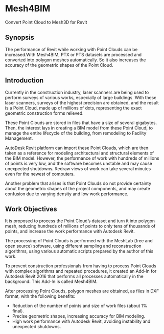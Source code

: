 # Mesh4BIM
Convert Point Cloud to Mesh3D for Revit

## Synopsis
The performance of Revit while working with Point Clouds can be increased.With Mesh4BIM, PTX or PTS datasets are processed and converted into polygon meshes automatically. So it also increases the accuracy of the geometric shapes of the Point Cloud.

## Introduction
Currently in the construction industry, laser scanners are being used to perform surveys of various works, especially of large buildings. With these laser scanners, surveys of the highest precision are obtained, and the result is a Point Cloud, made up of millions of dots, representing the exact geometric construction forms relieved.

These Point Clouds are stored in files that have a size of several gigabytes. Then, the interest lays in creating a BIM model from these Point Cloud, to manage the entire lifecycle of the building, from remodeling to Facility Management.

AutoDesk Revit platform can import these Point Clouds, which are then taken as a reference for modeling architectural and structural elements of the BIM model. However, the performance of work with hundreds of millions of points is very low, and the software becomes unstable and may cause unexpected shutdowns. Redraw views of work can take several minutes even for the newest of computers.

Another problem that arises is that Point Clouds do not provide certainty about the geometric shapes of the project components, and may create confusion due to varying density and low work performance.

## Work Objectives
It is proposed to process the Point Cloud’s dataset and turn it into polygon mesh, reducing hundreds of millions of points to only tens of thousands of points, and increase the work performance with Autodesk Revit.

The processing of Point Clouds is performed with the MeshLab (free and open source) software, using different sampling and reconstruction algorithms, using various automatic scripts prepared by the author of this work.

To prevent construction professionals from having to process Point Clouds with complex algorithms and repeated procedures, it created an Add-In for Autodesk Revit 2016 that performs all processes automatically in the background. This Add-In is called Mesh4BIM.

After processing Point Clouds, polygon meshes are obtained, as files in DXF format, with the following benefits:

- Reduction of the number of points and size of work files (about 1% final).
- Precise geometric shapes, increasing accuracy for BIM modeling.
- High work performance with Autodesk Revit, avoiding instability and unexpected shutdowns.
